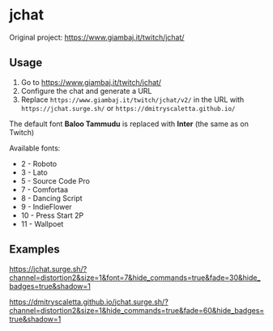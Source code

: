 # jchat

Original project: https://www.giambaj.it/twitch/jchat/

## Usage

1. Go to https://www.giambaj.it/twitch/jchat/
1. Configure the chat and generate a URL
1. Replace `https://www.giambaj.it/twitch/jchat/v2/` in the URL with `https://jchat.surge.sh/` or `https://dmitryscaletta.github.io/`

The default font **Baloo Tammudu** is replaced with **Inter** (the same as on Twitch)

Available fonts:

* 2 - Roboto
* 3 - Lato
* 5 - Source Code Pro
* 7 - Comfortaa
* 8 - Dancing Script
* 9 - IndieFlower
* 10 - Press Start 2P
* 11 - Wallpoet

## Examples

https://jchat.surge.sh/?channel=distortion2&size=1&font=7&hide_commands=true&fade=30&hide_badges=true&shadow=1

https://dmitryscaletta.github.io/jchat.surge.sh/?channel=distortion2&size=1&hide_commands=true&fade=60&hide_badges=true&shadow=1
